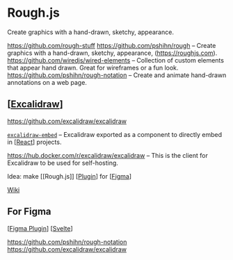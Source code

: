 # Rough.js

Create graphics with a hand-drawn, sketchy, appearance.

https://github.com/rough-stuff
https://github.com/pshihn/rough – Create graphics with a hand-drawn, sketchy, appearance, (https://roughjs.com).
https://github.com/wiredjs/wired-elements – Collection of custom elements that appear hand drawn. Great for wireframes or a fun look.
https://github.com/pshihn/rough-notation – Create and animate hand-drawn annotations on a web page.

## [[Excalidraw]]

https://github.com/excalidraw/excalidraw

[`excalidraw-embed`](https://github.com/excalidraw/excalidraw-embed) – Excalidraw exported as a component to directly embed in [[React]] projects.

https://hub.docker.com/r/excalidraw/excalidraw – This is the client for Excalidraw to be used for self-hosting.

Idea: make [[Rough.js]] [[Plugin]] for [[Figma]]

[Wiki](https://github.com/pshihn/rough/wiki)

## For Figma

[[Figma Plugin]] [[Svelte]]

https://github.com/pshihn/rough-notation
https://github.com/excalidraw/excalidraw

[//begin]: # "Autogenerated link references for markdown compatibility"
[Excalidraw]: excalidraw "Excalidraw"
[React]: react "React"
[Plugin]: ../../../node_modules/postcss-functions/node_modules/postcss/docs/guidelines/plugin "PostCSS Plugin Guidelines"
[Figma]: figma "Figma"
[Figma Plugin]: figma-plugin "Figma Plugin"
[Svelte]: svelte "Svelte"
[//end]: # "Autogenerated link references"
